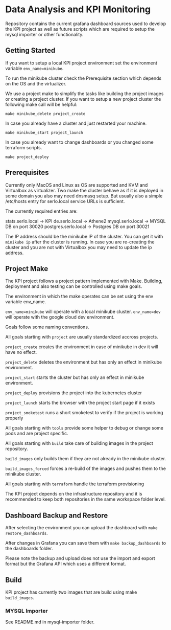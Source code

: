 # Data Analysis and KPI Monitoring

Repository contains the current grafana dashboard sources used to develop the KPI project as well as future scripts which are required to setup the mysql importer or other functionality.

## Getting Started

If you want to setup a local KPI project environment set the environment variable ```env_name=minikube```.

To run the minikube cluster check the Prerequisite section which depends on the OS and the virtualizer.

We use a project make to simplify the tasks like building the project images or creating a project cluster.
If you want to setup a new project cluster the following make call will be helpful:

```make minikube_delete project_create```

In case you already have a cluster and just restarted your machine.

```make minikube_start project_launch```

In case you already want to change dashboards or you changed some terraform scripts.

```make project_deploy```

## Prerequisites

Currently only MacOS and Linux as OS are supported and KVM and Virtualbox as virtualizer.
Two make the cluster behave as if it is deployed in some domain you also may need dnsmasq setup.
But usually also a simple /etc/hosts entry for serlo.local service URLs is sufficient.

The currently required entries are:

stats.serlo.local -> KPI
de.serlo.local -> Athene2
mysql.serlo.local -> MYSQL DB on port 30020
postgres.serlo.local -> Postgres DB on port 30021

The IP address should be the minikube IP of the cluster. You can get it with ```minikube ip``` after the cluster is running.
In case you are re-creating the cluster and you are not with Virtualbox you may need to update the ip address.

## Project Make

The KPI project follows a project pattern implemented with Make.
Building, deployment and also testing can be controlled using make goals.

The environment in which the make operates can be set using the env variable env_name.

```env_name=minikube``` will operate with a local minikube cluster.
```env_name=dev``` will operate with the google cloud dev environment.

Goals follow some naming conventions.

All goals starting with ```project``` are usually standardized accross projects.

```project_create``` creates the environment in case of minikube in dev it will have no effect.

```project_delete``` deletes the environment but has only an effect in minikube environment.

```project_start```  starts the cluster but has only an effect in minikube environment.

```project_deploy``` provisions the project into the kubernetes cluster

```project_launch``` starts the browser with the project start page if it exists

```project_smoketest``` runs a short smoketest to verify if the project is working properly

All goals starting with ```tools``` provide some helper to debug or change some pods and are project specific.

All goals starting with ```build``` take care of building images in the project repository.

```build_images``` only builds them if they are not already in the minikube cluster.

```build_images_forced``` forces a re-build of the images and pushes them to the minikube cluster.

All goals starting with ```terraform```  handle the terraform provisioning

The KPI project depends on the infrastructure repository and it is recommended to keep both repositories in the same workspace folder level.

## Dashboard Backup and Restore

After selecting the environment you can upload the dashboard with ```make restore_dashboards```.

After changes in Grafana you can save them with ```make backup_dashboards``` to the dashboards folder.

Please note the backup and upload does not use the import and export format but the Grafana API which uses a different format.

## Build

KPI project has currently two images that are build using make ```build_images```.

### MYSQL Importer

See README.md in mysql-importer folder.
